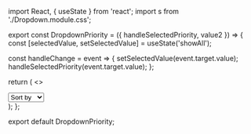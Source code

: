 import React, { useState } from 'react'; import s from './Dropdown.module.css';

export const DropdownPriority = ({ handleSelectedPriority, value2 }) => { const
[selectedValue, setSelectedValue] = useState('showAll');

const handleChange = event => { setSelectedValue(event.target.value);
handleSelectedPriority(event.target.value); };

return ( <> <div className={s.container}> <label className={s.label}></label>
<select
          onChange={handleChange}
          value={selectedValue}
          className={s.select}
        > <option value="showAll" className={s.option}> Sort by </option>
<option value="showAll" className={s.option}> Show all </option>
<option value="high" className={s.option}> High </option>
<option value="medium" className={s.option}> Medium </option>
<option value="low" className={s.option}> Low </option> </select> </div> </> );
};

export default DropdownPriority;
